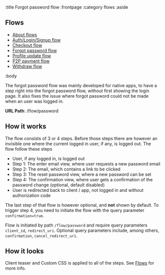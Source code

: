 :title Forgot password flow
:frontpage
:category flows
:aside
## Flows
- [About flows](/flows/flows/)
- [Auth/Login/Signup flow](/flows/auth-flow/)
- [Checkout flow](/flows/checkout-flow/)
- [Forgot password flow](/flows/password-flow/)
- [Profile update flow](/flows/profile-update-flow/)
- [P2P payment flow](/flows/p2p-checkout-flow/)
- [Withdraw flow](/flows/withdraw-flow/)

:body

The forgot password flow was mainly developed for native apps, to have a step right into the forgot password flow, without first showing the login page.
It also fixes the issue where forgot password could not be made when an user was logged in.

**URL Path**: /flow/password

## How it works
The flow consists of 3 or 4 steps. Before those steps there are however an invisible one where the current logged in user, if any, is logged out.
The flow follow these steps

* User, if any logged in, is logged out
* Step 1: The enter email view, where user requests a new password email
* Step 2: The email, which contains a link to be clicked
* Step 3: The reset password view, where a new password can be set
* Step 4: The confirmation view, where user gets a confirmation of the password change (optional, default disabled)
* User is redirected back to client / app, not logged in and without authorization code

The last step of that flow is however optional, and **not** shown by default.
To trigger step 4, you need to initiate the flow with the query parameter `confirmation=true`.

Flow is initiated by path `/flow/password` and require query parameters `client_id`, `redirect_uri`.
Optional query parameters include, among others, `confirmation`, `cancel_redirect_uri`.


## How it looks
Client teaser and Custom CSS is applied to all of the steps. See [Flows](/flows/flows/) for more info.